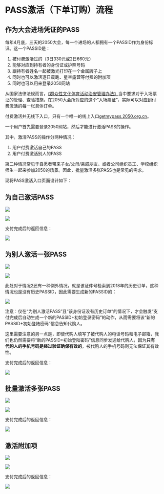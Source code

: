 # PASS激活（下单订购）流程

## 作为大会进场凭证的PASS

每年4月底，三天的2050大会，每一个进场的人都拥有一个PASSID作为身份标识。这一个PASSID是：

1. 被付费激活过的（3日330元或2日660元）
1. 能够对应到持有者的身份证或护照号码
1. 跟持有者姓名一起被激光打印在一个金属牌子上
1. 同时也可以激活逐日晨跑、星空露营等付费的附加项
1. 同时也可以用来登录2050网站

从国家法律法规而言，[《群众性文化体育活动治安管理办法》](http://www.gov.cn/gongbao/content/2000/content_60116.htm)当中要求对于入场票证的管理、查验措施，在2050大会所对应的这个“入场票证”，实际可以对应到付费激活的每一张具体订单。

付费激活并无线下入口，只有一个唯一的线上入口[getmypass.2050.org.cn](https://getmypass.2050.org.cn)。

一个用户首先需要登录2050网站，然后才能进行激活PASS的操作。

其中，激活PASS的操作分两种情况：

1. 用户付费激活自己的PASS
1. 用户付费激活别人的PASS

第二种情况常见于自愿者带来子女/父母/亲戚朋友、或者公司组织员工、学校组织师生一起来参加2050的场景。因此，批量激活多张PASS也是常见的需求。

现将PASS激活入口页面设计如下：

## 为自己激活PASS

![](6/Snipaste_2022-01-11_18-39-46.png)

![](6/Snipaste_2022-01-11_18-19-55.png)

支付完成后的返回信息：

![](6/Snipaste_2022-01-11_19-06-31.png)

## 为别人激活一张PASS

![](6/Snipaste_2022-01-11_18-23-52.png)

![](6/Snipaste_2022-01-11_18-24-20.png)

此处对于情况2还有一种例外情况，就是该证件号检索到2018年的历史订单，这种情况也是没有历史PASSID，因此需要生成新的PASSID的：

![](6/Snipaste_2022-01-12_09-48-03.png)

注意：仅在“为别人激活PASS”且“该身份证没有历史订单”的情况下，才会触发“支付完成后自动生成一个新的PASSID+初始登录密码”的动作，从而需要将该“新的PASSID+初始登陆密码”信息告知代购人。

这里需要注意的另一点是，即使代购人填写了被代购人的电话号码和电子邮箱，我们也仍然需要将“新的PASSID+初始登陆密码”信息同步发送给代购人，因为**只有代购人的手机号码是经过验证确保有效的**，被代购人的手机号码则无法保证其有效性。

支付完成后的返回信息：

![](6/Snipaste_2022-01-12_09-36-21.png)

## 批量激活多张PASS

![](6/Snipaste_2022-01-12_09-51-39.png)

![](6/Snipaste_2022-01-12_10-28-40.png)

支付完成后的返回信息：

![](6/Snipaste_2022-01-12_10-31-49.png)

## 激活附加项

![](6/Snipaste_2022-01-12_09-51-49.png)

![](6/Snipaste_2022-01-12_09-51-59.png)

支付完成后的返回信息：

![](6/Snipaste_2022-01-12_10-36-24.png)